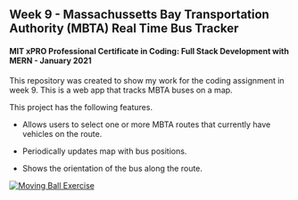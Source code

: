 ## Week 9 - Massachussetts Bay Transportation Authority (MBTA) Real Time Bus Tracker
#### MIT xPRO Professional Certificate in Coding: Full Stack Development with MERN - January 2021

This repository was created to show my work for the coding assignment in week 9. This is a web app that tracks MBTA buses on a map.  

This project has the following features. 

* Allows users to select one or more MBTA routes that currently have vehicles on the route. 

* Periodically updates map with bus positions. 

* Shows the orientation of the bus along the route.  



[![Moving Ball Exercise](http://img.youtube.com/vi/UG3LNR4N-9o/0.jpg)](http://www.youtube.com/watch?v=UG3LNR4N-9o "Moving Ball Exercise")

